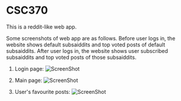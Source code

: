# CSC370

This is a reddit-like web app.

Some screenshots of web app are as follows. Before user logs in, the website shows default subsaiddits and top voted posts of default subsaiddits. After user logs in, the website shows user subscribed subsaiddits and top voted posts of those subsaiddits. 


1. Login page:
![ScreenShot](https://raw.github.com/ShiyiHuo/CSC370Project--Subsaiddit/master/pic1.jpg)

2. Main page:
![ScreenShot](https://raw.github.com/ShiyiHuo/CSC370Project--Subsaiddit/master/pic3.jpg)

3. User's favourite posts:
![ScreenShot](https://raw.github.com/ShiyiHuo/CSC370Project--Subsaiddit/master/pic2.jpg)


